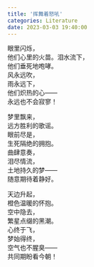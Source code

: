 ```yaml
---
title: '挥舞着怒吼'
categories: Literature
date: 2023-03-03 19:40:00
---
```

眼里闪烁，</br>他们心里的火苗。泪水流下，</br>他们垂死地咆哮。</br>风永远吹，</br>雨永远下，</br>他们炽热的心——</br>永远也不会寂寥！

梦里飘来，</br>远方胜利的歌谣。</br>眼前尽是，</br>生死隔绝的拥抱。</br>曲肆意奏，</br>泪尽情流，</br>土地持久的梦——</br>随意期待着静好。

天边升起，</br>橙色温暖的怀抱。</br>空中隐去，</br>繁星点缀的黑潮。</br>心终于飞，</br>梦始得终，</br>空气也不腥臭——</br>共同期盼看今朝！
